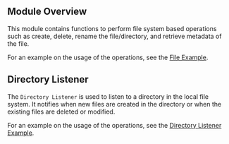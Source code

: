 ## Module Overview

This module contains functions to perform file system based operations such as create, delete, rename the
file/directory, and retrieve metadata of the file.

For an example on the usage of the operations, see the [File Example](https://ballerina.io/1.2/learn/by-example/file.html).

## Directory Listener 

The `Directory Listener` is used to listen to a directory in the local file system. It notifies when new files are created in the directory or when the existing files are deleted or modified.

For an example on the usage of the operations, see the [Directory Listener Example](https://ballerina.io/1.2/learn/by-example/directory-listener.html).
